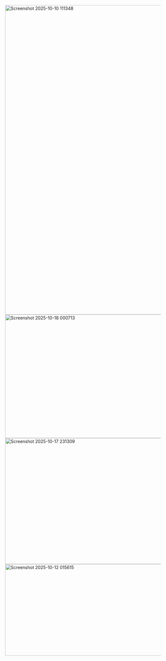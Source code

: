 
<img width="1915" height="997" alt="Screenshot 2025-10-10 111348" src="https://github.com/user-attachments/assets/1986680e-bdc1-4fac-af3d-863f9ed350f3" />
<img width="849" height="398" alt="Screenshot 2025-10-18 000713" src="https://github.com/user-attachments/assets/381cb84c-f14b-4f55-9bce-d17f59cf62a4" />
<img width="844" height="406" alt="Screenshot 2025-10-17 231309" src="https://github.com/user-attachments/assets/628e49ed-25ba-414f-acb4-3ddc1f66ce52" />
<img width="723" height="295" alt="Screenshot 2025-10-12 015615" src="https://github.com/user-attachments/assets/9339d226-f989-457d-be08-ef32c5860bb0" />
